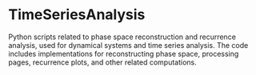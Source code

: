 # TimeSeriesAnalysis
Python scripts related to phase space reconstruction and recurrence analysis, used for dynamical systems and time series analysis. The code includes implementations for reconstructing phase space, processing pages, recurrence plots, and other related computations. 
